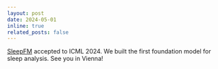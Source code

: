 ```yaml
---
layout: post
date: 2024-05-01
inline: true
related_posts: false
---
```


[SleepFM](https://arxiv.org/abs/2405.17766v1) accepted to ICML 2024. We built the first foundation model for sleep analysis. See you in Vienna!